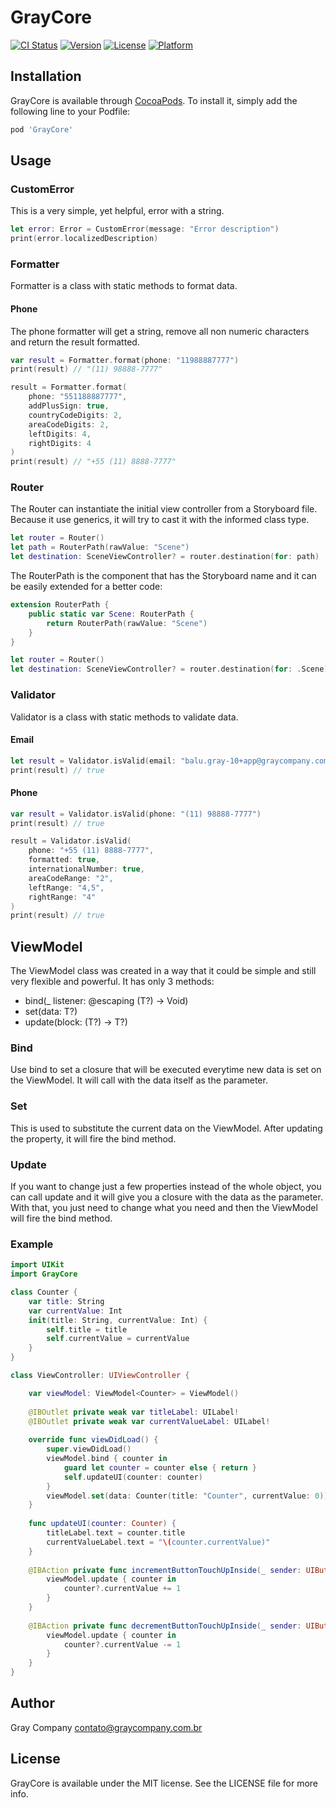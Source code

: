 # GrayCore

[![CI Status](https://travis-ci.com/admin-graycompany/graycore-ios.svg?branch=master)](https://travis-ci.com/admin-graycompany/graycore-ios.svg?branch=master)
[![Version](https://img.shields.io/cocoapods/v/GrayCore.svg?style=flat)](https://cocoapods.org/pods/GrayCore)
[![License](https://img.shields.io/cocoapods/l/GrayCore.svg?style=flat)](https://cocoapods.org/pods/GrayCore)
[![Platform](https://img.shields.io/cocoapods/p/GrayCore.svg?style=flat)](https://cocoapods.org/pods/GrayCore)

## Installation

GrayCore is available through [CocoaPods](https://cocoapods.org). To install
it, simply add the following line to your Podfile:

```ruby
pod 'GrayCore'
```

## Usage

### CustomError

This is a very simple, yet helpful, error with a string.

```swift
let error: Error = CustomError(message: "Error description")
print(error.localizedDescription)
```

### Formatter

Formatter is a class with static methods to format data.

#### Phone

The phone formatter will get a string, remove all non numeric characters and return the result formatted.

```swift
var result = Formatter.format(phone: "11988887777")
print(result) // "(11) 98888-7777"

result = Formatter.format(
	phone: "551188887777", 
	addPlusSign: true, 
	countryCodeDigits: 2, 
	areaCodeDigits: 2,
	leftDigits: 4,
	rightDigits: 4
)
print(result) // "+55 (11) 8888-7777"
```

### Router

The Router can instantiate the initial view controller from  a Storyboard file. Because it use generics, it will try to cast it with the informed class type.

```swift
let router = Router()
let path = RouterPath(rawValue: "Scene")
let destination: SceneViewController? = router.destination(for: path)
```

The RouterPath is the component that has the Storyboard name and it can be easily extended for a better code:

```swift
extension RouterPath {
	public static var Scene: RouterPath {
		return RouterPath(rawValue: "Scene")
	}
}

let router = Router()
let destination: SceneViewController? = router.destination(for: .Scene)
```

### Validator

Validator is a class with static methods to validate data.

#### Email

```swift
let result = Validator.isValid(email: "balu.gray-10+app@graycompany.com.br")
print(result) // true
```

#### Phone

```swift
var result = Validator.isValid(phone: "(11) 98888-7777")
print(result) // true

result = Validator.isValid(
	phone: "+55 (11) 8888-7777",
	formatted: true,
	internationalNumber: true,
	areaCodeRange: "2",
	leftRange: "4,5",
	rightRange: "4"
)
print(result) // true
```

## ViewModel

The ViewModel class was created in a way that it could be simple and still very flexible and powerful. It has only 3 methods: 

* bind(_ listener: @escaping (T?) -> Void)
* set(data: T?)
* update(block: (T?) -> T?)

### Bind

Use bind to set a closure that will be executed everytime new data is set on the ViewModel. It will call with the data itself as the parameter.

### Set

This is used to substitute the current data on the ViewModel. After updating the property, it will fire the bind method.

### Update

If you want to change just a few properties instead of the whole object, you can call update and it will give you a closure with the data as the parameter. With that, you just need to change what you need and then the ViewModel will fire the bind method.

### Example

```swift
import UIKit
import GrayCore

class Counter {
	var title: String
	var currentValue: Int
	init(title: String, currentValue: Int) {
		self.title = title
		self.currentValue = currentValue
	}
}

class ViewController: UIViewController {

	var viewModel: ViewModel<Counter> = ViewModel()
	
	@IBOutlet private weak var titleLabel: UILabel!
	@IBOutlet private weak var currentValueLabel: UILabel!
	
	override func viewDidLoad() {
		super.viewDidLoad()
		viewModel.bind { counter in
			guard let counter = counter else { return }
			self.updateUI(counter: counter)
		}
		viewModel.set(data: Counter(title: "Counter", currentValue: 0))
	}
	
	func updateUI(counter: Counter) {
		titleLabel.text = counter.title
		currentValueLabel.text = "\(counter.currentValue)"
	}
	
	@IBAction private func incrementButtonTouchUpInside(_ sender: UIButton) {
		viewModel.update { counter in
			counter?.currentValue += 1
		}
	}
	
	@IBAction private func decrementButtonTouchUpInside(_ sender: UIButton) {
		viewModel.update { counter in
			counter?.currentValue -= 1
		}
	}
}
```

## Author

Gray Company <contato@graycompany.com.br>

## License

GrayCore is available under the MIT license. See the LICENSE file for more info.
